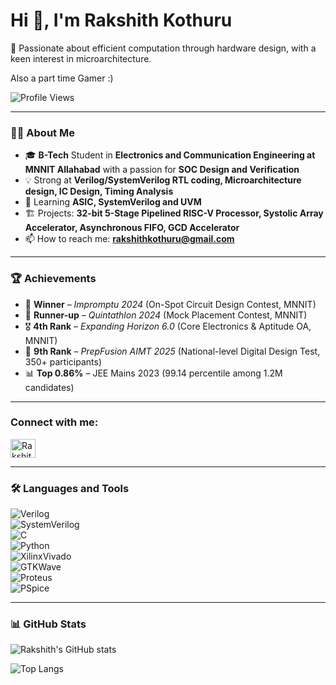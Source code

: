 # Hi 👋, I'm Rakshith Kothuru  

🚀 Passionate about efficient computation through hardware design, with a keen interest in microarchitecture.

Also a part time Gamer :)

![Profile Views](https://komarev.com/ghpvc/?username=RakshithKothuru&color=blue&style=flat)

---

### 👨‍💻 About Me  
- 🎓 **B-Tech** Student in **Electronics and Communication Engineering at MNNIT Allahabad** with a passion for **SOC Design and Verification**
- 💡 Strong at **Verilog/SystemVerilog RTL coding, Microarchitecture design, IC Design, Timing Analysis** 
- 🌱 Learning **ASIC, SystemVerilog and UVM**  
- 🏗️ Projects: **32-bit 5-Stage Pipelined RISC-V Processor, Systolic Array Accelerator, Asynchronous FIFO, GCD Accelerator**    
- 📫 How to reach me: **rakshithkothuru@gmail.com**  

---

### 🏆 Achievements  
- 🥇 **Winner** – *Impromptu 2024* (On-Spot Circuit Design Contest, MNNIT)  
- 🥈 **Runner-up** – *Quintathlon 2024* (Mock Placement Contest, MNNIT)  
- 🎖️ **4th Rank** – *Expanding Horizon 6.0* (Core Electronics & Aptitude OA, MNNIT)  
- 🏅 **9th Rank** – *PrepFusion AIMT 2025* (National-level Digital Design Test, 350+ participants)  
- 📊 **Top 0.86%** – JEE Mains 2023 (99.14 percentile among 1.2M candidates)  

---

<h3 align="left">Connect with me:</h3>
<p align="left">
<a href="https://www.linkedin.com/in/rakshith-kothuru/" target="blank"><img align="center" src="https://raw.githubusercontent.com/rahuldkjain/github-profile-readme-generator/master/src/images/icons/Social/linked-in-alt.svg" alt="RakshithKOthuru" height="30" width="40" /></a>
</p>

---

### 🛠️ Languages and Tools  
![Verilog](https://img.shields.io/badge/Verilog-RTL_Coding-blue)  
![SystemVerilog](https://img.shields.io/badge/SystemVerilog-Verification-red)  
![C](https://img.shields.io/badge/C-Language-blue)  
![Python](https://img.shields.io/badge/Python-Scripting-yellow)  
![XilinxVivado](https://img.shields.io/badge/XilinxVivado-RTL_Simulation_&_Synthesis-orange)  
![GTKWave](https://img.shields.io/badge/GTKWave-Waveform_Viewer-green)  
![Proteus](https://img.shields.io/badge/Proteus-Digital_Circuit_Simulation-lightblue)  
![PSpice](https://img.shields.io/badge/PSpice-Analog_Circuit_Simulation-darkgreen)  
  

---

### 📊 GitHub Stats  
![Rakshith's GitHub stats](https://github-readme-stats.vercel.app/api?username=RakshithKothuru&show_icons=true&theme=tokyonight)  

![Top Langs](https://github-readme-stats.vercel.app/api/top-langs/?username=RakshithKothuru&layout=compact&theme=tokyonight)  
  

